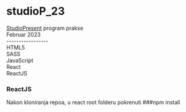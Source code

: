 # studioP_23
<a href="https://www.studiopresent.com/">StudioPresent</a> program prakse <br>
Februar 2023 <br>
----------------- <br>
HTML5 <br>
SASS <br>
JavaScript <br>
React <br>
ReactJS <br>

### ReactJS
Nakon kloniranja repoa, u react root folderu pokrenuti ###npm install
